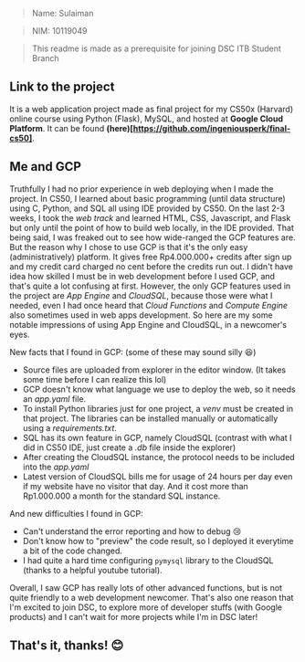 > Name: Sulaiman

> NIM: 10119049

> This readme is made as a prerequisite for joining DSC ITB Student Branch

## Link to the project

It is a web application project made as final project for my CS50x (Harvard) online course using Python (Flask), MySQL, and hosted at **Google Cloud Platform**. It can be found **(here)[https://github.com/ingeniousperk/final-cs50]**.

## Me and GCP

Truthfully I had no prior experience in web deploying when I made the project. In CS50, I learned about basic programming (until data structure) using C, Python, and SQL all using IDE provided by CS50. On the last 2-3 weeks, I took the *web track* and learned HTML, CSS, Javascript, and Flask but only until the point of how to build web locally, in the IDE provided.
That being said, I was freaked out to see how wide-ranged the GCP features are. But the reason why I chose to use GCP is that it's the only easy (administratively) platform. It gives free Rp4.000.000+ credits after sign up and my credit card charged no cent before the credits run out. I didn't have idea how skilled I must be in web development before I used GCP, and that's quite a lot confusing at first. However, the only GCP features used in the project are *App Engine* and *CloudSQL*, because those were what I needed, even I had once heard that *Cloud Functions* and *Compute Engine* also sometimes used in web apps development. So here are my some notable impressions of using App Engine and CloudSQL, in a newcomer's eyes.

New facts that I found in GCP: (some of these may sound silly :laughing:)
* Source files are uploaded from explorer in the editor window. (It takes some time before I can realize this lol)
* GCP doesn't know what language we use to deploy the web, so it needs an *app.yaml* file.
* To install Python libraries just for one project, a *venv* must be created in that project. The libraries can be installed manually or automatically using a *requirements.txt*.
* SQL has its own feature in GCP, namely CloudSQL (contrast with what I did in CS50 IDE, just create a *.db* file inside the explorer)
* After creating the CloudSQL instance, the protocol needs to be included into the *app.yaml*
* Latest version of CloudSQL bills me for usage of 24 hours per day even if my website have no visitor that day. And it cost more than Rp1.000.000 a month for the standard SQL instance.

And new difficulties I found in GCP:
* Can't understand the error reporting and how to debug :cry:
* Don't know how to "preview" the code result, so I deployed it everytime a bit of the code changed.
* I had quite a hard time configuring `pymysql` library to the CloudSQL (thanks to a helpful youtube tutorial).

Overall, I saw GCP has really lots of other advanced functions, but is not quite friendly to a web development newcomer. That's also one reason that I'm excited to join DSC, to explore more of developer stuffs (with Google products) and I can't wait for more projects while I'm in DSC later!

## That's it, thanks! :blush:
